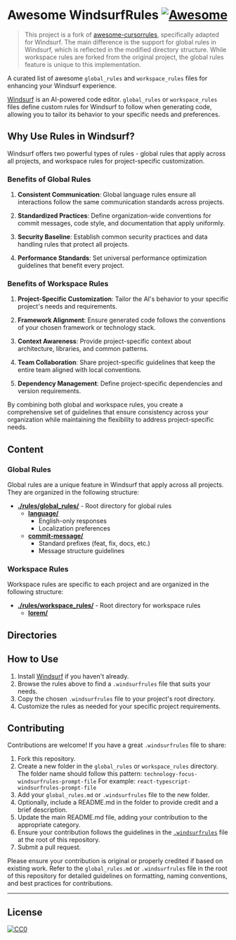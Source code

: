 # Awesome WindsurfRules [![Awesome](https://cdn.rawgit.com/sindresorhus/awesome/d7305f38d29fed78fa85652e3a63e154dd8e8829/media/badge.svg)](https://github.com/sindresorhus/awesome)

> This project is a fork of [awesome-cursorrules](https://github.com/PatrickJS/awesome-cursorrules), specifically adapted for Windsurf. The main difference is the support for global rules in Windsurf, which is reflected in the modified directory structure. While workspace rules are forked from the original project, the global rules feature is unique to this implementation.

A curated list of awesome `global_rules` and `workspace_rules` files for enhancing your Windsurf experience.

[Windsurf](https://codeium.com/windsurf) is an AI-powered code editor. `global_rules` or `workspace_rules` files define custom rules for Windsurf to follow when generating code, allowing you to tailor its behavior to your specific needs and preferences.

## Why Use Rules in Windsurf?

Windsurf offers two powerful types of rules - global rules that apply across all projects, and workspace rules for project-specific customization.

### Benefits of Global Rules

1. **Consistent Communication**: Global language rules ensure all interactions follow the same communication standards across projects.

2. **Standardized Practices**: Define organization-wide conventions for commit messages, code style, and documentation that apply uniformly.

3. **Security Baseline**: Establish common security practices and data handling rules that protect all projects.

4. **Performance Standards**: Set universal performance optimization guidelines that benefit every project.

### Benefits of Workspace Rules

1. **Project-Specific Customization**: Tailor the AI's behavior to your specific project's needs and requirements.

2. **Framework Alignment**: Ensure generated code follows the conventions of your chosen framework or technology stack.

3. **Context Awareness**: Provide project-specific context about architecture, libraries, and common patterns.

4. **Team Collaboration**: Share project-specific guidelines that keep the entire team aligned with local conventions.

5. **Dependency Management**: Define project-specific dependencies and version requirements.

By combining both global and workspace rules, you create a comprehensive set of guidelines that ensure consistency across your organization while maintaining the flexibility to address project-specific needs.

## Content

### Global Rules
Global rules are a unique feature in Windsurf that apply across all projects. They are organized in the following structure:

- [**./rules/global_rules/**](./rules/global_rules) - Root directory for global rules
  - [**language/**](./rules/global_rules/global-en-language)
    - English-only responses
    - Localization preferences
  - [**commit-message/**](./rules/global_rules/global-commit-message)
    - Standard prefixes (feat, fix, docs, etc.)
    - Message structure guidelines

### Workspace Rules
Workspace rules are specific to each project and are organized in the following structure:

- [**./rules/workspace_rules/**](./rules/workspace_rules) - Root directory for workspace rules
  - [**lorem/**](./rules/workspace_rules/#)

## Directories

## How to Use
1. Install [Windsurf](https://codeium.com/windsurf) if you haven't already.
2. Browse the rules above to find a `.windsurfrules` file that suits your needs.
3. Copy the chosen `.windsurfrules` file to your project's root directory.
4. Customize the rules as needed for your specific project requirements.


## Contributing

Contributions are welcome! If you have a great `.windsurfrules` file to share:

1. Fork this repository.
2. Create a new folder in the `global_rules` or `workspace_rules` directory. The folder name should follow this pattern:
   `technology-focus-windsurfrules-prompt-file`
   For example: `react-typescript-windsurfrules-prompt-file`
3. Add your `global_rules.md` or `.windsurfrules` file to the new folder.
4. Optionally, include a README.md in the folder to provide credit and a brief description.
5. Update the main README.md file, adding your contribution to the appropriate category.
6. Ensure your contribution follows the guidelines in the [`.windsurfrules`](./.windsurfrules) file at the root of this repository.
7. Submit a pull request.

Please ensure your contribution is original or properly credited if based on existing work. Refer to the `global_rules.md` or `.windsurfrules` file in the root of this repository for detailed guidelines on formatting, naming conventions, and best practices for contributions.

---

## License

[![CC0](https://licensebuttons.net/p/zero/1.0/88x31.png)](https://creativecommons.org/publicdomain/zero/1.0/)
